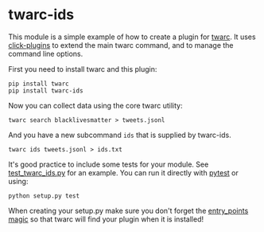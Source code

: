 # twarc-ids

This module is a simple example of how to create a plugin for [twarc]. It uses
[click-plugins] to extend the main twarc command, and to manage the command
line options.

First you need to install twarc and this plugin:

    pip install twarc
    pip install twarc-ids

Now you can collect data using the core twarc utility:

    twarc search blacklivesmatter > tweets.jsonl

And you have a new subcommand `ids` that is supplied by twarc-ids.

    twarc ids tweets.jsonl > ids.txt

It's good practice to include some tests for your module. See
[test_twarc_ids.py] for an example. You can run it directly with [pytest] or
using:

    python setup.py test

When creating your setup.py make sure you don't forget the [entry_points magic]
so that twarc will find your plugin when it is installed!

[click-plugins]: https://pypi.org/project/click-plugins/
[pytest]: https://pypi.org/project/pytest/ 
[test_twarc_ids.py]: https://github.com/DocNow/twarc-ids/blob/main/test_twarc_ids.py
[entry_points magic]: https://github.com/DocNow/twarc-ids/blob/main/setup.py#L20-L22
[twarc]: https://github.com/docnow/twarc
